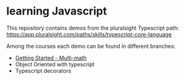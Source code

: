 # learning Javascript

This repository contains demos from the pluralsight Typescript path: <https://app.pluralsight.com/paths/skills/typescript-core-language>

Among the courses each demo can be found in different branches:

- [Getting Started - Multi-math](https://github.com/gdomiciano/learn-typescript/tree/multi-math)
- Object Oriented with typescript
- Typescript decorators
